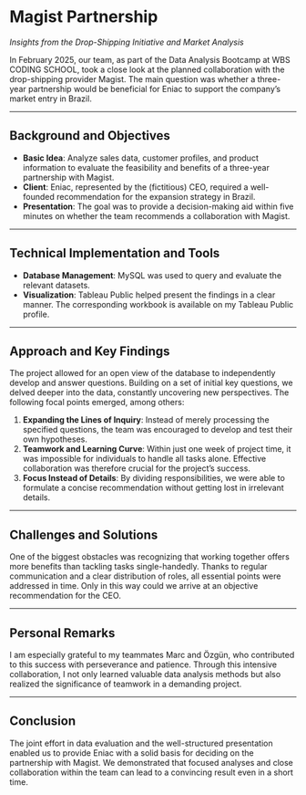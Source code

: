 # Magist Partnership

*Insights from the Drop-Shipping Initiative and Market Analysis*

In February 2025, our team, as part of the Data Analysis Bootcamp at WBS CODING SCHOOL, took a close look at the planned collaboration with the drop-shipping provider Magist. The main question was whether a three-year partnership would be beneficial for Eniac to support the company’s market entry in Brazil.

---

## Background and Objectives
- **Basic Idea**: Analyze sales data, customer profiles, and product information to evaluate the feasibility and benefits of a three-year partnership with Magist.  
- **Client**: Eniac, represented by the (fictitious) CEO, required a well-founded recommendation for the expansion strategy in Brazil.  
- **Presentation**: The goal was to provide a decision-making aid within five minutes on whether the team recommends a collaboration with Magist.

---

## Technical Implementation and Tools
- **Database Management**: MySQL was used to query and evaluate the relevant datasets.  
- **Visualization**: Tableau Public helped present the findings in a clear manner. The corresponding workbook is available on my Tableau Public profile.

---

## Approach and Key Findings
The project allowed for an open view of the database to independently develop and answer questions. Building on a set of initial key questions, we delved deeper into the data, constantly uncovering new perspectives. The following focal points emerged, among others:

1. **Expanding the Lines of Inquiry**: Instead of merely processing the specified questions, the team was encouraged to develop and test their own hypotheses.  
2. **Teamwork and Learning Curve**: Within just one week of project time, it was impossible for individuals to handle all tasks alone. Effective collaboration was therefore crucial for the project’s success.  
3. **Focus Instead of Details**: By dividing responsibilities, we were able to formulate a concise recommendation without getting lost in irrelevant details.

---

## Challenges and Solutions
One of the biggest obstacles was recognizing that working together offers more benefits than tackling tasks single-handedly. Thanks to regular communication and a clear distribution of roles, all essential points were addressed in time. Only in this way could we arrive at an objective recommendation for the CEO.

---

## Personal Remarks
I am especially grateful to my teammates Marc and Özgün, who contributed to this success with perseverance and patience. Through this intensive collaboration, I not only learned valuable data analysis methods but also realized the significance of teamwork in a demanding project.

---

## Conclusion
The joint effort in data evaluation and the well-structured presentation enabled us to provide Eniac with a solid basis for deciding on the partnership with Magist. We demonstrated that focused analyses and close collaboration within the team can lead to a convincing result even in a short time.
